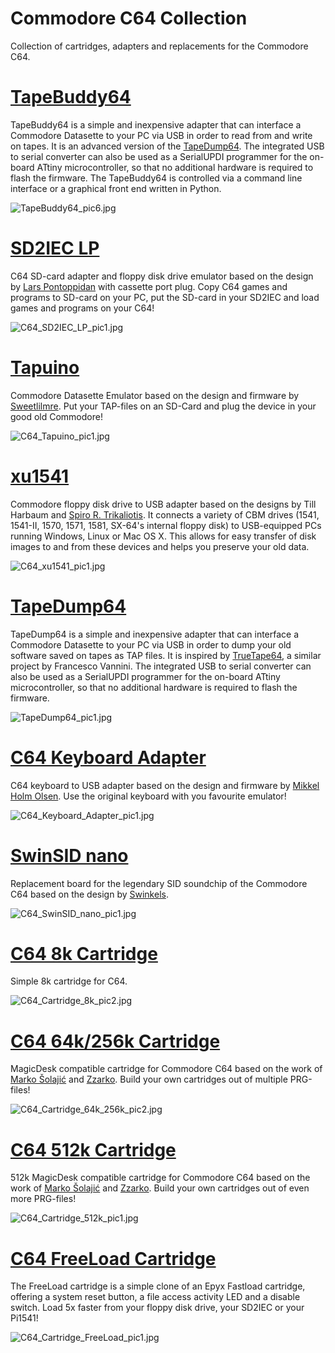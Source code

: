 # Commodore C64 Collection
Collection of cartridges, adapters and replacements for the Commodore C64.

# [TapeBuddy64](https://github.com/wagiminator/C64-Collection/tree/master/C64_TapeBuddy64)
TapeBuddy64 is a simple and inexpensive adapter that can interface a Commodore Datasette to your PC via USB in order to read from and write on tapes. It is an advanced version of the [TapeDump64](https://github.com/wagiminator/C64-Collection/tree/master/C64_TapeDump64). The integrated USB to serial converter can also be used as a SerialUPDI programmer for the on-board ATtiny microcontroller, so that no additional hardware is required to flash the firmware. The TapeBuddy64 is controlled via a command line interface or a graphical front end written in Python.

![TapeBuddy64_pic6.jpg](https://raw.githubusercontent.com/wagiminator/C64-Collection/master/C64_TapeBuddy64/documentation/TapeBuddy64_pic6.jpg)

# [SD2IEC LP](https://github.com/wagiminator/C64-Collection/tree/master/C64_SD2IEC_LP)
C64 SD-card adapter and floppy disk drive emulator based on the design by [Lars Pontoppidan](https://larsee.com/blog/2007/02/the-mmc2iec-device/) with cassette port plug. Copy C64 games and programs to SD-card on your PC, put the SD-card in your SD2IEC and load games and programs on your C64!

![C64_SD2IEC_LP_pic1.jpg](https://raw.githubusercontent.com/wagiminator/C64-Collection/master/C64_SD2IEC_LP/documentation/C64_SD2IEC_LP_pic1.jpg)

# [Tapuino](https://github.com/wagiminator/C64-Collection/tree/master/C64_Tapuino)
Commodore Datasette Emulator based on the design and firmware by [Sweetlilmre](https://github.com/sweetlilmre/tapuino). Put your TAP-files on an SD-Card and plug the device in your good old Commodore!

![C64_Tapuino_pic1.jpg](https://raw.githubusercontent.com/wagiminator/C64-Collection/master/C64_Tapuino/documentation/C64_Tapuino_pic1.jpg)

# [xu1541](https://github.com/wagiminator/C64-Collection/tree/master/C64_xu1541)
Commodore floppy disk drive to USB adapter based on the designs by Till Harbaum and [Spiro R. Trikaliotis](https://spiro.trikaliotis.net/xu1541). It connects a variety of CBM drives (1541, 1541-II, 1570, 1571, 1581, SX-64's internal floppy disk) to USB-equipped PCs running Windows, Linux or Mac OS X. This allows for easy transfer of disk images to and from these devices and helps you preserve your old data.

![C64_xu1541_pic1.jpg](https://raw.githubusercontent.com/wagiminator/C64-Collection/master/C64_xu1541/documentation/C64_xu1541_pic1.jpg)

# [TapeDump64](https://github.com/wagiminator/C64-Collection/tree/master/C64_TapeDump64)
TapeDump64 is a simple and inexpensive adapter that can interface a Commodore Datasette to your PC via USB in order to dump your old software saved on tapes as TAP files. It is inspired by [TrueTape64](https://github.com/francescovannini/truetape64), a similar project by Francesco Vannini. The integrated USB to serial converter can also be used as a SerialUPDI programmer for the on-board ATtiny microcontroller, so that no additional hardware is required to flash the firmware.

![TapeDump64_pic1.jpg](https://raw.githubusercontent.com/wagiminator/C64-Collection/master/C64_TapeDump64/documentation/TapeDump64_pic1.jpg)

# [C64 Keyboard Adapter](https://github.com/wagiminator/C64-Collection/tree/master/C64_Keyboard_Adapter)
C64 keyboard to USB adapter based on the design and firmware by [Mikkel Holm Olsen](https://symlink.dk/projects/c64key/). Use the original keyboard with you favourite emulator!

![C64_Keyboard_Adapter_pic1.jpg](https://raw.githubusercontent.com/wagiminator/C64-Collection/master/C64_Keyboard_Adapter/documentation/C64_Keyboard_Adapter_pic1.jpg)

# [SwinSID nano](https://github.com/wagiminator/C64-Collection/tree/master/C64_SwinSID_nano)
Replacement board for the legendary SID soundchip of the Commodore C64 based on the design by [Swinkels](http://www.swinkels.tvtom.pl/swinsid/).

![C64_SwinSID_nano_pic1.jpg](https://raw.githubusercontent.com/wagiminator/C64-Collection/master/C64_SwinSID_nano/documentation/C64_SwinSID_nano_pic1.jpg)

# [C64 8k Cartridge](https://github.com/wagiminator/C64-Collection/tree/master/C64_Cartridge_8k)
Simple 8k cartridge for C64.

![C64_Cartridge_8k_pic2.jpg](https://raw.githubusercontent.com/wagiminator/C64-Collection/master/C64_Cartridge_8k/documentation/C64_Cartridge_8k_pic2.jpg)

# [C64 64k/256k Cartridge](https://github.com/wagiminator/C64-Collection/tree/master/C64_Cartridge_64k_256k)
MagicDesk compatible cartridge for Commodore C64 based on the work of [Marko Šolajić](https://github.com/msolajic/c64-magic-desk-512k) and [Zzarko](https://bitbucket.org/zzarko/magic-desk-cartridge-generator/src/master/). Build your own cartridges out of multiple PRG-files!

![C64_Cartridge_64k_256k_pic2.jpg](https://raw.githubusercontent.com/wagiminator/C64-Collection/master/C64_Cartridge_64k_256k/documentation/C64_Cartridge_64k_256k_pic2.jpg)

# [C64 512k Cartridge](https://github.com/wagiminator/C64-Collection/tree/master/C64_Cartridge_512k)
512k MagicDesk compatible cartridge for Commodore C64 based on the work of [Marko Šolajić](https://github.com/msolajic/c64-magic-desk-512k) and [Zzarko](https://bitbucket.org/zzarko/magic-desk-cartridge-generator/src/master/). Build your own cartridges out of even more PRG-files!

![C64_Cartridge_512k_pic1.jpg](https://raw.githubusercontent.com/wagiminator/C64-Collection/master/C64_Cartridge_512k/documentation/C64_Cartridge_512k_pic1.jpg)

# [C64 FreeLoad Cartridge](https://github.com/wagiminator/C64-Collection/tree/master/C64_Cartridge_FreeLoad)
The FreeLoad cartridge is a simple clone of an Epyx Fastload cartridge, offering a system reset button, a file access activity LED and a disable switch. Load 5x faster from your floppy disk drive, your SD2IEC or your Pi1541!

![C64_Cartridge_FreeLoad_pic1.jpg](https://raw.githubusercontent.com/wagiminator/C64-Collection/master/C64_Cartridge_FreeLoad/documentation/C64_Cartridge_FreeLoad_pic1.jpg)
